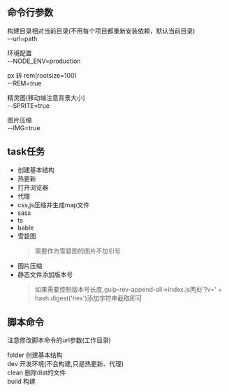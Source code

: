 ## 命令行参数
构建目录相对当前目录(不用每个项目都重新安装依赖，默认当前目录)  
--url=path  

环境配置  
--NODE_ENV=production  

px 转 rem(rootsize=100)  
--REM=true  

精灵图(移动端注意背景大小)  
--SPRITE=true  

图片压缩  
--IMG=true  

## task任务
* 创建基本结构
* 热更新
* 打开浏览器
* 代理
* css,js压缩并生成map文件
* sass
* ts
* bable
* 雪碧图
  >需要作为雪碧图的图片不加引号
* 图片压缩
* 静态文件添加版本号
  > 如果需要控制版本号长度,gulp-rev-append-all->index.js两处'?v=' + hash.digest('hex')添加字符串截取即可

## 脚本命令

注意修改脚本命令的url参数(工作目录)  

folder 创建基本结构  
dev 开发环境(不会构建,只是热更新、代理)  
clean 删除dist的文件  
build 构建 
